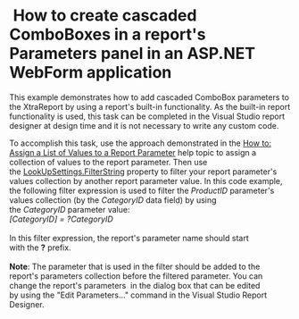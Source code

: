 #  How to create cascaded ComboBoxes in a report's Parameters panel in an ASP.NET WebForm application


<p>This example demonstrates how to add cascaded ComboBox parameters to the XtraReport by using a report's built-in functionality. As the built-in report functionality is used, this task can be completed in the Visual Studio report designer at design time and it is not necessary to write any custom code. </p>
<p>To accomplish this task, use the approach demonstrated in the <a href="https://documentation.devexpress.com/#XtraReports/CustomDocument11911">How to: Assign a List of Values to a Report Parameter</a> help topic to assign a collection of values to the report parameter. Then use the <a href="https://documentation.devexpress.com/#CoreLibraries/DevExpressXtraReportsParametersLookUpSettings_FilterStringtopic">LookUpSettings.FilterString</a> property to filter your report parameter's values collection by another report parameter value. In this code example, the following filter expression is used to filter the <em>ProductID</em> parameter's values collection (by the <em>CategoryID</em> data field) by using the <em>CategoryID</em> parameter value:<br /><em>[CategoryID] = ?CategoryID</em><br /><br />In this filter expression, the report's parameter name should start with the <strong>?</strong> prefix.<br /><br /><strong>Note</strong>: The parameter that is used in the filter should be added to the report's parameters collection before the filtered parameter. You can change the report's parameters  in the dialog box that can be edited by using the "Edit Parameters..." command in the Visual Studio Report Designer.</p>

<br/>


